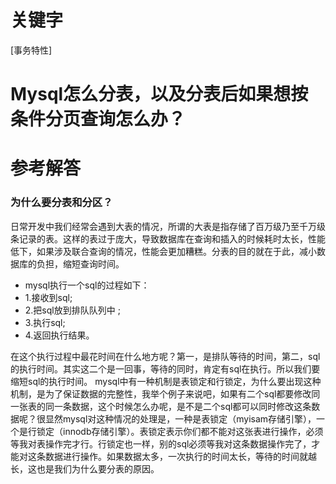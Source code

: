 # 关键字

[事务特性]

# Mysql怎么分表，以及分表后如果想按条件分页查询怎么办？

# 参考解答
### 为什么要分表和分区？
日常开发中我们经常会遇到大表的情况，所谓的大表是指存储了百万级乃至千万级条记录的表。这样的表过于庞大，导致数据库在查询和插入的时候耗时太长，性能低下，如果涉及联合查询的情况，性能会更加糟糕。分表的目的就在于此，减小数据库的负担，缩短查询时间。
* mysql执行一个sql的过程如下：
* 1.接收到sql;
* 2.把sql放到排队队列中 ;
* 3.执行sql;
* 4.返回执行结果。

在这个执行过程中最花时间在什么地方呢？第一，是排队等待的时间，第二，sql的执行时间。其实这二个是一回事，等待的同时，肯定有sql在执行。所以我们要缩短sql的执行时间。
mysql中有一种机制是表锁定和行锁定，为什么要出现这种机制，是为了保证数据的完整性，我举个例子来说吧，如果有二个sql都要修改同一张表的同一条数据，这个时候怎么办呢，是不是二个sql都可以同时修改这条数据呢？很显然mysql对这种情况的处理是，一种是表锁定（myisam存储引擎），一个是行锁定（innodb存储引擎）。表锁定表示你们都不能对这张表进行操作，必须等我对表操作完才行。行锁定也一样，别的sql必须等我对这条数据操作完了，才能对这条数据进行操作。如果数据太多，一次执行的时间太长，等待的时间就越长，这也是我们为什么要分表的原因。